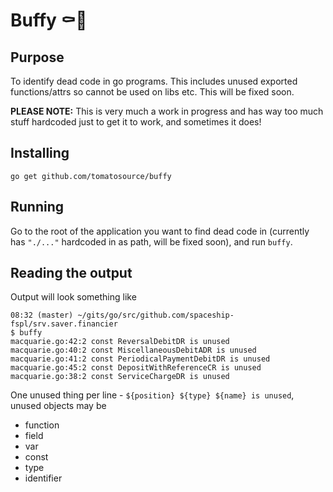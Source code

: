 # Buffy ⚰️🔪

## Purpose

To identify dead code in go programs. This includes unused exported functions/attrs so cannot be used on libs etc. This will be fixed soon.

**PLEASE NOTE:** This is very much a work in progress and has way too much stuff hardcoded just to get it to work, and sometimes it does!

## Installing

```
go get github.com/tomatosource/buffy
```

## Running

Go to the root of the application you want to find dead code in (currently has `"./..."` hardcoded in as path, will be fixed soon), and run `buffy`.

## Reading the output

Output will look something like

```
08:32 (master) ~/gits/go/src/github.com/spaceship-fspl/srv.saver.financier
$ buffy
macquarie.go:42:2 const ReversalDebitDR is unused
macquarie.go:40:2 const MiscellaneousDebitADR is unused
macquarie.go:41:2 const PeriodicalPaymentDebitDR is unused
macquarie.go:45:2 const DepositWithReferenceCR is unused
macquarie.go:38:2 const ServiceChargeDR is unused
```

One unused thing per line - `${position} ${type} ${name} is unused`, unused objects may be

 - function
 - field
 - var
 - const
 - type
 - identifier

